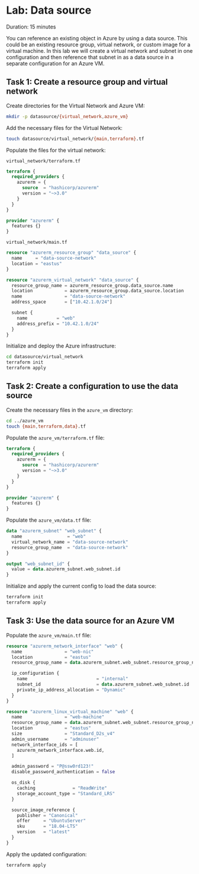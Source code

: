 # Lab: Data source

Duration: 15 minutes

You can reference an existing object in Azure by using a data source. This could be an existing resource group, virtual network, or custom image for a virtual machine. In this lab we will create a virtual network and subnet in one configuration and then reference that subnet in as a data source in a separate configuration for an Azure VM.

## Task 1: Create a resource group and virtual network

Create directories for the Virtual Network and Azure VM:

```bash
mkdir -p datasource/{virtual_network,azure_vm}
```

Add the necessary files for the Virtual Network:

```bash
touch datasource/virtual_network/{main,terraform}.tf
```

Populate the files for the virtual network:

`virtual_network/terraform.tf`

```terraform
terraform {
  required_providers {
    azurerm = {
      source  = "hashicorp/azurerm"
      version = "~>3.0"
    }
  }
}

provider "azurerm" {
  features {}
}
```

`virtual_network/main.tf`

```terraform
resource "azurerm_resource_group" "data_source" {
  name     = "data-source-network"
  location = "eastus"
}

resource "azurerm_virtual_network" "data_source" {
  resource_group_name = azurerm_resource_group.data_source.name
  location            = azurerm_resource_group.data_source.location
  name                = "data-source-network"
  address_space       = ["10.42.1.0/24"]

  subnet {
    name           = "web"
    address_prefix = "10.42.1.0/24"
  }
}
```

Initialize and deploy the Azure infrastructure:

```bash
cd datasource/virtual_network
terraform init
terraform apply
```

## Task 2: Create a configuration to use the data source

Create the necessary files in the `azure_vm` directory:

```bash
cd ../azure_vm
touch {main,terraform,data}.tf
```

Populate the `azure_vm/terraform.tf` file:

```terraform
terraform {
  required_providers {
    azurerm = {
      source  = "hashicorp/azurerm"
      version = "~>3.0"
    }
  }
}

provider "azurerm" {
  features {}
}
```

Populate the `azure_vm/data.tf` file:

```terraform
data "azurerm_subnet" "web_subnet" {
  name                 = "web"
  virtual_network_name = "data-source-network"
  resource_group_name  = "data-source-network"
}

output "web_subnet_id" {
  value = data.azurerm_subnet.web_subnet.id
}
```

Initialize and apply the current config to load the data source:

```bash
terraform init
terraform apply
```

## Task 3: Use the data source for an Azure VM

Populate the `azure_vm/main.tf` file:

```terraform
resource "azurerm_network_interface" "web" {
  name                = "web-nic"
  location            = "eastus"
  resource_group_name = data.azurerm_subnet.web_subnet.resource_group_name

  ip_configuration {
    name                          = "internal"
    subnet_id                     = data.azurerm_subnet.web_subnet.id
    private_ip_address_allocation = "Dynamic"
  }
}

resource "azurerm_linux_virtual_machine" "web" {
  name                = "web-machine"
  resource_group_name = data.azurerm_subnet.web_subnet.resource_group_name
  location            = "eastus"
  size                = "Standard_D2s_v4"
  admin_username      = "adminuser"
  network_interface_ids = [
    azurerm_network_interface.web.id,
  ]

  admin_password = "P@ssw0rd123!"
  disable_password_authentication = false

  os_disk {
    caching              = "ReadWrite"
    storage_account_type = "Standard_LRS"
  }

  source_image_reference {
    publisher = "Canonical"
    offer     = "UbuntuServer"
    sku       = "18.04-LTS"
    version   = "latest"
  }
}
```

Apply the updated configuration:

```bash
terraform apply
```
